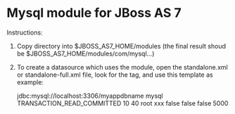 Mysql module for JBoss AS 7
===========================

Instructions:

1. Copy directory into $JBOSS_AS7_HOME/modules (the final result shoud be $JBOSS_AS7_HOME/modules/com/mysql...)
2. To create a datasource which uses the module, open the standalone.xml or standalone-full.xml file, look for the <datasources> tag, and use this template as example:

	<datasource jndi-name="java:jboss/DefaultDS" pool-name="MySQLDefaultDS" enabled="true" jta="true" use-java-context="true">
		<connection-url>jdbc:mysql://localhost:3306/myappdbname</connection-url>
		<driver>mysql</driver>
		   <transaction-isolation>TRANSACTION_READ_COMMITTED</transaction-isolation>
		<pool>
		   <min-pool-size>10</min-pool-size>
		   <max-pool-size>40</max-pool-size>
		</pool>
		<security>
		   <user-name>root</user-name>
		   <password>xxx</password>
		</security>
		<validation>
		   <valid-connection-checker class-name="org.jboss.jca.adapters.jdbc.extensions.mysql.MySQLValidConnectionChecker"/>
		   <validate-on-match>
			   false
		   </validate-on-match>
		   <background-validation>
			   false
		   </background-validation>
		   <use-fast-fail>
			   false
		   </use-fast-fail>
		</validation>
		<timeout>
		   <blocking-timeout-millis>
			   5000
		   </blocking-timeout-millis>
		</timeout>
		</datasource>
		<drivers>
			<driver name="mysql" module="com.mysql.jdbc"/>
		</drivers>
	</datasource>
